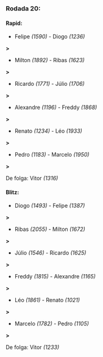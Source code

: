 ### Rodada 20:

#### Rapid:

* Felipe *(1590)*     -     Diogo *(1236)* 

**>** 
* Milton *(1892)*     -     Ribas *(1623)* 

**>** 
* Ricardo *(1771)*     -     Júlio *(1706)* 

**>** 
* Alexandre *(1196)*     -     Freddy *(1868)* 

**>** 
* Renato *(1234)*     -     Léo *(1933)* 

**>** 
* Pedro *(1183)*     -     Marcelo *(1950)* 

**>** 

De folga: Vitor *(1316)*

#### Blitz:

* Diogo *(1493)*     -     Felipe *(1387)* 

**>** 
* Ribas *(2055)*     -     Milton *(1672)* 

**>** 
* Júlio *(1546)*     -     Ricardo *(1625)* 

**>** 
* Freddy *(1815)*     -     Alexandre *(1165)* 

**>** 
* Léo *(1861)*     -     Renato *(1021)* 

**>** 
* Marcelo *(1782)*     -     Pedro *(1105)* 

**>** 

De folga: Vitor *(1233)*

